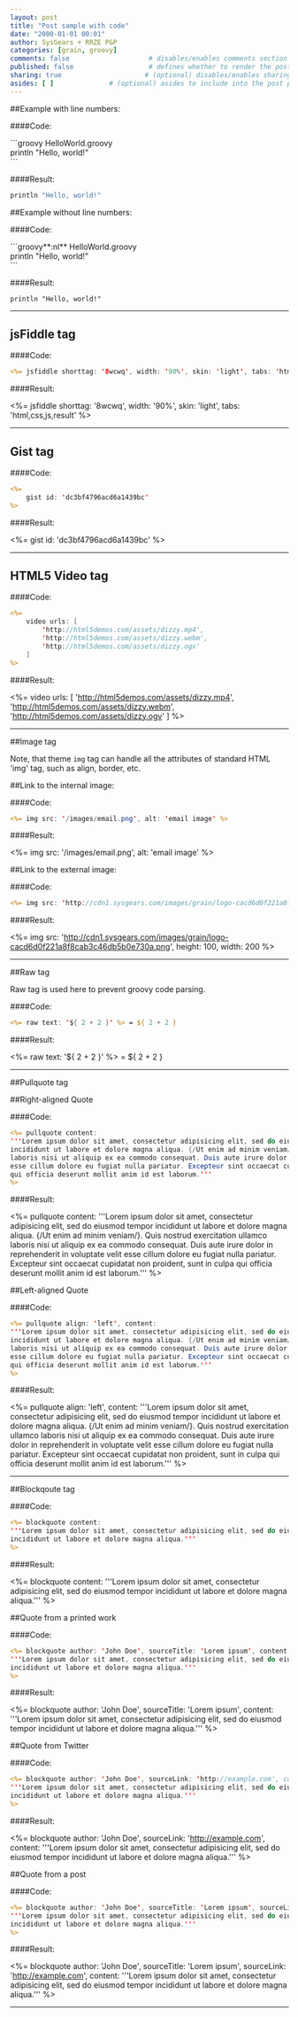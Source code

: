 ```yaml
---
layout: post
title: "Post sample with code"
date: "2000-01-01 00:01"
author: SysGears + RRZE P&P
categories: [grain, groovy]
comments: false                    # disables/enables comments section for the post
published: false                   # defines whether to render the post in 'generate' mode
sharing: true                     # (optional) disables/enables sharing options for the post, 'true' is by default
asides: [ ]              # (optional) asides to include into the post page, all asides are included by default
---
```


<!--more-->

##Example with line numbers:

####Code:

&#096;&#096;&#096;groovy HelloWorld.groovy<br>
println "Hello, world!"<br>
&#096;&#096;&#096;

####Result:

```groovy HelloWorld.groovy
println "Hello, world!"
```

##Example without line numbers:

####Code:

&#096;&#096;&#096;groovy**:nl** HelloWorld.groovy<br>
println "Hello, world!"<br>
&#096;&#096;&#096;

####Result:

```groovy:nl HelloWorld.groovy
println "Hello, world!"
```

------

## jsFiddle tag

####Code:

```jsp
<%= jsfiddle shorttag: '8wcwq', width: '90%', skin: 'light', tabs: 'html,css,js,result' %>
```

####Result:

<%= jsfiddle shorttag: '8wcwq', width: '90%', skin: 'light', tabs: 'html,css,js,result' %>

------

## Gist tag

####Code:

```jsp
<%=
    gist id: 'dc3bf4796acd6a1439bc'
%>
```

####Result:

<%=
    gist id: 'dc3bf4796acd6a1439bc'
%>

------

## HTML5 Video tag


####Code:

```jsp
<%=
    video urls: [
        'http://html5demos.com/assets/dizzy.mp4',
        'http://html5demos.com/assets/dizzy.webm',
        'http://html5demos.com/assets/dizzy.ogv'
    ]
%>
```

####Result:

<%=
    video urls: [
        'http://html5demos.com/assets/dizzy.mp4',
        'http://html5demos.com/assets/dizzy.webm',
        'http://html5demos.com/assets/dizzy.ogv'
    ]
%>

------

##Image tag

Note, that theme `img` tag can handle all the attributes of standard HTML 'img' tag, such as align, border, etc.

##Link to the internal image:

####Code:

```jsp
<%= img src: '/images/email.png', alt: 'email image' %>
```

####Result:

<%= img src: '/images/email.png', alt: 'email image' %>

##Link to the external image:

####Code:

```jsp
<%= img src: 'http://cdn1.sysgears.com/images/grain/logo-cacd6d0f221a8f8cab3c46db5b0e730a.png', height: 100, width: 200 %>
```

####Result:

<%= img src: 'http://cdn1.sysgears.com/images/grain/logo-cacd6d0f221a8f8cab3c46db5b0e730a.png', height: 100, width: 200 %>

------

##Raw tag

Raw tag is used here to prevent groovy code parsing.

####Code:

```jsp
<%= raw text: '${ 2 + 2 }' %> = ${ 2 + 2 }
```

####Result:

<%= raw text: '${ 2 + 2 }' %> = ${ 2 + 2 }

------

##Pullquote tag

##Right-aligned Quote

####Code:

```jsp
<%= pullquote content:
'''Lorem ipsum dolor sit amet, consectetur adipisicing elit, sed do eiusmod tempor
incididunt ut labore et dolore magna aliqua. {/Ut enim ad minim veniam/}. Quis nostrud exercitation ullamco
laboris nisi ut aliquip ex ea commodo consequat. Duis aute irure dolor in reprehenderit in voluptate velit
esse cillum dolore eu fugiat nulla pariatur. Excepteur sint occaecat cupidatat non proident, sunt in culpa
qui officia deserunt mollit anim id est laborum.'''
%>
```

####Result:

<%= pullquote content:
'''Lorem ipsum dolor sit amet, consectetur adipisicing elit, sed do eiusmod tempor
incididunt ut labore et dolore magna aliqua. {/Ut enim ad minim veniam/}. Quis nostrud exercitation ullamco
laboris nisi ut aliquip ex ea commodo consequat. Duis aute irure dolor in reprehenderit in voluptate velit
esse cillum dolore eu fugiat nulla pariatur. Excepteur sint occaecat cupidatat non proident, sunt in culpa
qui officia deserunt mollit anim id est laborum.'''
%>

##Left-aligned Quote

####Code:

```jsp
<%= pullquote align: 'left', content:
'''Lorem ipsum dolor sit amet, consectetur adipisicing elit, sed do eiusmod tempor
incididunt ut labore et dolore magna aliqua. {/Ut enim ad minim veniam/}. Quis nostrud exercitation ullamco
laboris nisi ut aliquip ex ea commodo consequat. Duis aute irure dolor in reprehenderit in voluptate velit
esse cillum dolore eu fugiat nulla pariatur. Excepteur sint occaecat cupidatat non proident, sunt in culpa
qui officia deserunt mollit anim id est laborum.'''
%>
```

####Result:

<%= pullquote align: 'left', content:
'''Lorem ipsum dolor sit amet, consectetur adipisicing elit, sed do eiusmod tempor
incididunt ut labore et dolore magna aliqua. {/Ut enim ad minim veniam/}. Quis nostrud exercitation ullamco
laboris nisi ut aliquip ex ea commodo consequat. Duis aute irure dolor in reprehenderit in voluptate velit
esse cillum dolore eu fugiat nulla pariatur. Excepteur sint occaecat cupidatat non proident, sunt in culpa
qui officia deserunt mollit anim id est laborum.'''
%>

------

##Blockqoute tag


####Code:

```jsp
<%= blockquote content:
'''Lorem ipsum dolor sit amet, consectetur adipisicing elit, sed do eiusmod tempor
incididunt ut labore et dolore magna aliqua.'''
%>
```

####Result:

<%= blockquote content:
'''Lorem ipsum dolor sit amet, consectetur adipisicing elit, sed do eiusmod tempor
incididunt ut labore et dolore magna aliqua.'''
%>

##Quote from a printed work

####Code:

```jsp
<%= blockquote author: 'John Doe', sourceTitle: 'Lorem ipsum', content:
'''Lorem ipsum dolor sit amet, consectetur adipisicing elit, sed do eiusmod tempor
incididunt ut labore et dolore magna aliqua.'''
%>
```

####Result:

<%= blockquote author: 'John Doe', sourceTitle: 'Lorem ipsum', content:
'''Lorem ipsum dolor sit amet, consectetur adipisicing elit, sed do eiusmod tempor
incididunt ut labore et dolore magna aliqua.'''
%>

##Quote from Twitter

####Code:

```jsp
<%= blockquote author: 'John Doe', sourceLink: 'http://example.com', content:
'''Lorem ipsum dolor sit amet, consectetur adipisicing elit, sed do eiusmod tempor
incididunt ut labore et dolore magna aliqua.'''
%>
```

####Result:

<%= blockquote author: 'John Doe', sourceLink: 'http://example.com', content:
'''Lorem ipsum dolor sit amet, consectetur adipisicing elit, sed do eiusmod tempor
incididunt ut labore et dolore magna aliqua.'''
%>

##Quote from a post

####Code:

```jsp
<%= blockquote author: 'John Doe', sourceTitle: 'Lorem ipsum', sourceLink: 'http://example.com', content:
'''Lorem ipsum dolor sit amet, consectetur adipisicing elit, sed do eiusmod tempor
incididunt ut labore et dolore magna aliqua.'''
%>
```

####Result:

<%= blockquote author: 'John Doe', sourceTitle: 'Lorem ipsum', sourceLink: 'http://example.com', content:
'''Lorem ipsum dolor sit amet, consectetur adipisicing elit, sed do eiusmod tempor
incididunt ut labore et dolore magna aliqua.'''
%>

------

